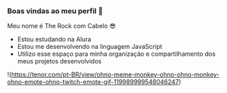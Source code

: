 ### Boas vindas ao meu perfil :blue_heart:

Meu nome é The Rock com Cabelo 😎

- Estou estudando na Alura
- Estou me desenvolvendo na linguagem JavaScript
- Utilizo esse espaço para minha organização e compartilhamento dos meus projetos desenvolvidos

!(https://tenor.com/pt-BR/view/ohno-meme-monkey-ohno-ohno-monkey-ohno-emote-ohno-twitch-emote-gif-119989999548046247)
